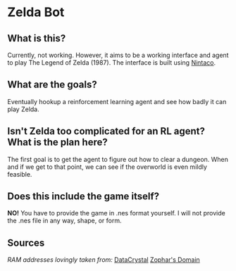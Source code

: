 # Zelda Bot

## What is this?

Currently, not working. However, it aims to be a working interface and agent to play The Legend of Zelda (1987). 
The interface is built using [Nintaco](https://nintaco.com/).

## What are the goals?

Eventually hookup a reinforcement learning agent and see how badly it can play Zelda.

## Isn't Zelda too complicated for an RL agent? What is the plan here?

The first goal is to get the agent to figure out how to clear a dungeon. When and if we get to that point, we can see if the overworld is even mildly feasible.

## Does this include the game itself?

**NO!** You have to provide the game in .nes format yourself. I will not provide the .nes file in any way, shape, or form.

## Sources

*RAM addresses lovingly taken from:*
[DataCrystal](https://datacrystal.romhacking.net/wiki/The_Legend_of_Zelda:RAM_map)
[Zophar's Domain](https://zeldit.zophar.net/hack.html)